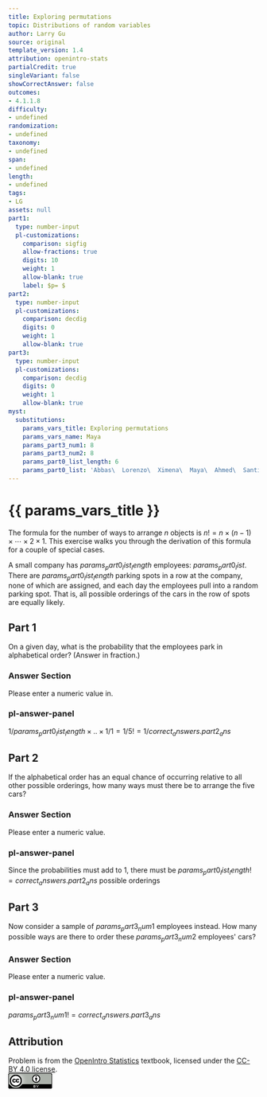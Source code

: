 ```yaml
---
title: Exploring permutations
topic: Distributions of random variables
author: Larry Gu
source: original
template_version: 1.4
attribution: openintro-stats
partialCredit: true
singleVariant: false
showCorrectAnswer: false
outcomes:
- 4.1.1.8
difficulty:
- undefined
randomization:
- undefined
taxonomy:
- undefined
span:
- undefined
length:
- undefined
tags:
- LG
assets: null
part1:
  type: number-input
  pl-customizations:
    comparison: sigfig
    allow-fractions: true
    digits: 10
    weight: 1
    allow-blank: true
    label: $p= $
part2:
  type: number-input
  pl-customizations:
    comparison: decdig
    digits: 0
    weight: 1
    allow-blank: true
part3:
  type: number-input
  pl-customizations:
    comparison: decdig
    digits: 0
    weight: 1
    allow-blank: true
myst:
  substitutions:
    params_vars_title: Exploring permutations
    params_vars_name: Maya
    params_part3_num1: 8
    params_part3_num2: 8
    params_part0_list_length: 6
    params_part0_list: 'Abbas\  Lorenzo\  Ximena\  Maya\  Ahmed\  Santiago\ '
---
```

# {{ params_vars_title }}
The formula for the number of ways to arrange $n$ objects is $n! = n\times(n-1)\times \cdots \times 2 \times 1$. This exercise walks you through the derivation of this formula for a couple of special cases.

A small company has ${{params_part0_list_length}}$ employees: ${{params_part0_list}}$. There are ${{params_part0_list_length}}$ parking spots in a row at the company, none of which are assigned, and each day the employees pull into a random parking spot. That is, all possible orderings of the cars in the row of spots are equally likely.

## Part 1

On a given day, what is the probability that the employees park in alphabetical order? (Answer in fraction.)

### Answer Section

Please enter a numeric value in.

### pl-answer-panel

${1/ {{params_part0_list_length}} }\times .. \times{1/1} = 1/5!=1/{{correct_answers.part2_ans}}$

## Part 2

If the alphabetical order has an equal chance of occurring relative to all other possible orderings, how many ways must there be to arrange the five cars?

### Answer Section

Please enter a numeric value.

### pl-answer-panel

Since the probabilities must add to 1, there must be ${{params_part0_list_length}}!={{correct_answers.part2_ans}}$ possible orderings

## Part 3

Now consider a sample of ${{ params_part3_num1 }}$ employees instead. How many possible ways are there to order these ${{ params_part3_num2 }}$ employees' cars?

### Answer Section

Please enter a numeric value.

### pl-answer-panel

${{params_part3_num1}}!={{correct_answers.part3_ans}}$

## Attribution

Problem is from the [OpenIntro Statistics](https://openintro.org/book/os/) textbook, licensed under the [CC-BY 4.0 license](https://creativecommons.org/licenses/by/4.0/).<br>![Image representing the Creative Commons 4.0 BY license.](https://raw.githubusercontent.com/firasm/bits/master/by.png)